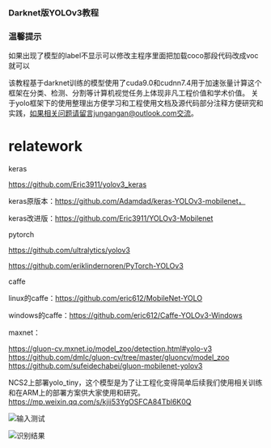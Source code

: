 
### Darknet版YOLOv3教程

### 温馨提示
如果出现了模型的label不显示可以修改主程序里面把加载coco那段代码改成voc就可以

该教程基于darknet训练的模型使用了cuda9.0和cudnn7.4用于加速张量计算这个框架在分类、检测、分割等计算机视觉任务上体现非凡工程价值和学术价值。
关于yolo框架下的使用整理出方便学习和工程使用文档及源代码部分注释方便研究和实践，如果相关问题请留言jungangan@outlook.com交流。

# relatework

keras 

  https://github.com/Eric3911/yolov3_keras
  
  keras原版本：https://github.com/Adamdad/keras-YOLOv3-mobilenet，
  
  keras改进版：https://github.com/Eric3911/YOLOv3-Mobilenet


pytorch

  https://github.com/ultralytics/yolov3

  https://github.com/eriklindernoren/PyTorch-YOLOv3

caffe

  linux的caffe：https://github.com/eric612/MobileNet-YOLO

  windows的caffe：https://github.com/eric612/Caffe-YOLOv3-Windows 


maxnet：

  https://gluon-cv.mxnet.io/model_zoo/detection.html#yolo-v3
  https://github.com/dmlc/gluon-cv/tree/master/gluoncv/model_zoo
  https://github.com/sufeidechabei/gluon-mobilenet-yolov3


NCS2上部署yolo_tiny，这个模型是为了让工程化变得简单后续我们使用相关训练和在ARM上的部署方案供大家使用和研究。
https://mp.weixin.qq.com/s/kjii53YgOSFCA84Tbl6K0Q


![输入测试](https://github.com/Eric3911/Darknet-YOLOv3/blob/master/pred_input.jpg)

![识别结果](https://github.com/Eric3911/Darknet-YOLOv3/blob/master/pred_output.jpg)
